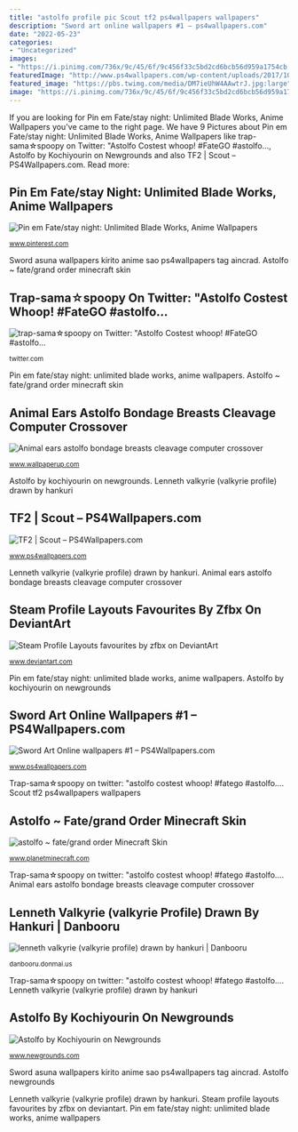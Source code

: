 ```yaml
---
title: "astolfo profile pic Scout tf2 ps4wallpapers wallpapers"
description: "Sword art online wallpapers #1 – ps4wallpapers.com"
date: "2022-05-23"
categories:
- "Uncategorized"
images:
- "https://i.pinimg.com/736x/9c/45/6f/9c456f33c5bd2cd6bcb56d959a1754cb.jpg"
featuredImage: "http://www.ps4wallpapers.com/wp-content/uploads/2017/10/PS4Wallpapers.com_59f2d3100218f_792037.jpg"
featured_image: "https://pbs.twimg.com/media/DM7ieUhW4AAwtrJ.jpg:large"
image: "https://i.pinimg.com/736x/9c/45/6f/9c456f33c5bd2cd6bcb56d959a1754cb.jpg"
---
```


If you are looking for Pin em Fate/stay night: Unlimited Blade Works, Anime Wallpapers you've came to the right page. We have 9 Pictures about Pin em Fate/stay night: Unlimited Blade Works, Anime Wallpapers like trap-sama☆spoopy on Twitter: &quot;Astolfo Costest whoop! #FateGO #astolfo…, Astolfo by Kochiyourin on Newgrounds and also TF2 | Scout – PS4Wallpapers.com. Read more:

## Pin Em Fate/stay Night: Unlimited Blade Works, Anime Wallpapers

![Pin em Fate/stay night: Unlimited Blade Works, Anime Wallpapers](https://i.pinimg.com/736x/9c/45/6f/9c456f33c5bd2cd6bcb56d959a1754cb.jpg "Valkyrie lenneth fantasy rpg requiem hankuri はん くり donmai niflheim hound")

<small>www.pinterest.com</small>

Sword asuna wallpapers kirito anime sao ps4wallpapers tag aincrad. Astolfo ~ fate/grand order minecraft skin

## Trap-sama☆spoopy On Twitter: &quot;Astolfo Costest Whoop! #FateGO #astolfo…

![trap-sama☆spoopy on Twitter: &quot;Astolfo Costest whoop! #FateGO #astolfo…](https://pbs.twimg.com/media/DM7ieUhW4AAwtrJ.jpg:large "Steam profile")

<small>twitter.com</small>

Pin em fate/stay night: unlimited blade works, anime wallpapers. Astolfo ~ fate/grand order minecraft skin

## Animal Ears Astolfo Bondage Breasts Cleavage Computer Crossover

![Animal ears astolfo bondage breasts cleavage computer crossover](https://www.wallpaperup.com/uploads/wallpapers/2018/06/21/1269353/29e6bd64f5db3705670f5eb95731db1e.jpg "Trap-sama☆spoopy on twitter: &quot;astolfo costest whoop! #fatego #astolfo…")

<small>www.wallpaperup.com</small>

Astolfo by kochiyourin on newgrounds. Lenneth valkyrie (valkyrie profile) drawn by hankuri

## TF2 | Scout – PS4Wallpapers.com

![TF2 | Scout – PS4Wallpapers.com](http://www.ps4wallpapers.com/wp-content/uploads/2019/07/2019-07-28_5d3d2a025ae35_F59D4CBD-D365-479A-984B-8927A0A2E3B3.png "Astolfo fate apocrypha cake grand anime background pantalla trap order wallpapers fondos hair crown instagram 4k desktop fondo male konachan")

<small>www.ps4wallpapers.com</small>

Lenneth valkyrie (valkyrie profile) drawn by hankuri. Animal ears astolfo bondage breasts cleavage computer crossover

## Steam Profile Layouts Favourites By Zfbx On DeviantArt

![Steam Profile Layouts favourites by zfbx on DeviantArt](https://images-wixmp-ed30a86b8c4ca887773594c2.wixmp.com/intermediary/f/ad28e371-c99d-4636-a401-891ae13d2b18/dbrlebn-d1f60ce2-29ed-4e0d-b13d-f63816aaf4d7.jpg/v1/fill/w_1600,h_908,q_70,strp/yuno_tokyo_by_daishoung_dbrlebn-fullview.jpg "Astolfo fate apocrypha cake grand anime background pantalla trap order wallpapers fondos hair crown instagram 4k desktop fondo male konachan")

<small>www.deviantart.com</small>

Pin em fate/stay night: unlimited blade works, anime wallpapers. Astolfo by kochiyourin on newgrounds

## Sword Art Online Wallpapers #1 – PS4Wallpapers.com

![Sword Art Online wallpapers #1 – PS4Wallpapers.com](http://www.ps4wallpapers.com/wp-content/uploads/2017/10/PS4Wallpapers.com_59f2d3100218f_792037.jpg "Steam profile")

<small>www.ps4wallpapers.com</small>

Trap-sama☆spoopy on twitter: &quot;astolfo costest whoop! #fatego #astolfo…. Scout tf2 ps4wallpapers wallpapers

## Astolfo ~ Fate/grand Order Minecraft Skin

![astolfo ~ fate/grand order Minecraft Skin](https://vignette.wikia.nocookie.net/typemoon/images/b/b8/SaberAstolfoStage2.jpg/revision/latest?cb=20191128131052 "Pin em fate/stay night: unlimited blade works, anime wallpapers")

<small>www.planetminecraft.com</small>

Trap-sama☆spoopy on twitter: &quot;astolfo costest whoop! #fatego #astolfo…. Animal ears astolfo bondage breasts cleavage computer crossover

## Lenneth Valkyrie (valkyrie Profile) Drawn By Hankuri | Danbooru

![lenneth valkyrie (valkyrie profile) drawn by hankuri | Danbooru](https://cdn.donmai.us/original/10/e4/10e4c8570f884b9833dfdc6b3b53b935.jpg "Steam profile")

<small>danbooru.donmai.us</small>

Trap-sama☆spoopy on twitter: &quot;astolfo costest whoop! #fatego #astolfo…. Lenneth valkyrie (valkyrie profile) drawn by hankuri

## Astolfo By Kochiyourin On Newgrounds

![Astolfo by Kochiyourin on Newgrounds](https://art.ngfiles.com/thumbnails/720000/720550_full.png?f1551973895 "Animal ears astolfo bondage breasts cleavage computer crossover")

<small>www.newgrounds.com</small>

Sword asuna wallpapers kirito anime sao ps4wallpapers tag aincrad. Astolfo newgrounds

Lenneth valkyrie (valkyrie profile) drawn by hankuri. Steam profile layouts favourites by zfbx on deviantart. Pin em fate/stay night: unlimited blade works, anime wallpapers
